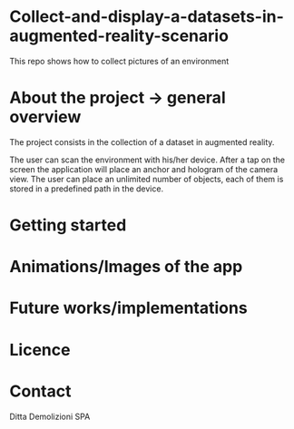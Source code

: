 # Collect-and-display-a-datasets-in-augmented-reality-scenario
This repo shows how to collect pictures of an environment


# About the project -> general overview

The project consists in the collection of a dataset in augmented reality. 

The user can scan the environment with his/her device.
After a tap on the screen the application will place an anchor and hologram of the camera view. The user can place an unlimited number of objects, each of them is stored in a predefined path in the device.


# Getting started

# Animations/Images of the app

# Future works/implementations

# Licence

# Contact
Ditta Demolizioni SPA
